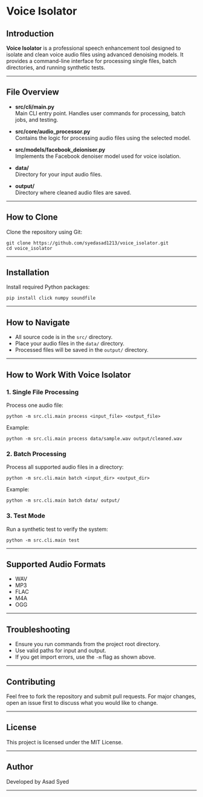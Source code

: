 # Voice Isolator

## Introduction

**Voice Isolator** is a professional speech enhancement tool designed to isolate and clean voice audio files using advanced denoising models. It provides a command-line interface for processing single files, batch directories, and running synthetic tests.

---

## File Overview

- **src/cli/main.py**  
  Main CLI entry point. Handles user commands for processing, batch jobs, and testing.

- **src/core/audio_processor.py**  
  Contains the logic for processing audio files using the selected model.

- **src/models/facebook_deioniser.py**  
  Implements the Facebook denoiser model used for voice isolation.

- **data/**  
  Directory for your input audio files.

- **output/**  
  Directory where cleaned audio files are saved.

---

## How to Clone

Clone the repository using Git:

```
git clone https://github.com/syedasad1213/voice_isolator.git
cd voice_isolator
```

---

## Installation

Install required Python packages:

```
pip install click numpy soundfile
```

---

## How to Navigate

- All source code is in the `src/` directory.
- Place your audio files in the `data/` directory.
- Processed files will be saved in the `output/` directory.

---

## How to Work With Voice Isolator

### 1. Single File Processing

Process one audio file:

```
python -m src.cli.main process <input_file> <output_file>
```

Example:
```
python -m src.cli.main process data/sample.wav output/cleaned.wav
```

### 2. Batch Processing

Process all supported audio files in a directory:

```
python -m src.cli.main batch <input_dir> <output_dir>
```

Example:
```
python -m src.cli.main batch data/ output/
```

### 3. Test Mode

Run a synthetic test to verify the system:

```
python -m src.cli.main test
```

---

## Supported Audio Formats

- WAV
- MP3
- FLAC
- M4A
- OGG

---

## Troubleshooting

- Ensure you run commands from the project root directory.
- Use valid paths for input and output.
- If you get import errors, use the `-m` flag as shown above.

---

## Contributing

Feel free to fork the repository and submit pull requests. For major changes, open an issue first to discuss what you would like to change.

---

## License

This project is licensed under the MIT License.

---

## Author

Developed by Asad Syed

---

